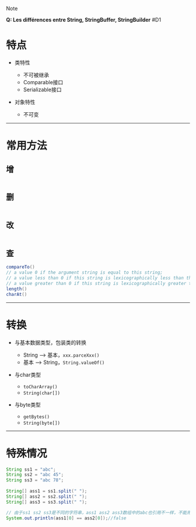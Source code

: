 
> [!note] 
> **Q: Les différences entre String, StringBuffer, StringBuilder** #D1 

# 特点

- 类特性
	- 不可被继承
	- Comparable接口
	- Serializable接口

- 对象特性
	- 不可变

***

# 常用方法

## 增

```Java

```

## 删

```Java

```

## 改

```Java

```

## 查

```Java
compareTo()
// a value 0 if the argument string is equal to this string; 
// a value less than 0 if this string is lexicographically less than the string argument; 
// a value greater than 0 if this string is lexicographically greater than the string argument.
length()
charAt()

```

***

# 转换

- 与基本数据类型，包装类的转换
	- String --> 基本，`xxx.parceXxx()`
	- 基本 --> String，`String.valueOf()`

- 与char类型
	- `toCharArray()`
	- `String(char[])`

- 与byte类型
	- `getBytes()`
	- `String(byte[])`


***

# 特殊情况

``` Java
String ss1 = "abc";  
String ss2 = "abc 45";  
String ss3 = "abc 78";  
  
String[] ass1 = ss1.split(" ");  
String[] ass2 = ss2.split(" ");  
String[] ass3 = ss3.split(" ");

// 由于ss1 ss2 ss3是不同的字符串，ass1 ass2 ass3数组中的abc也引用不一样，不能用==对比
System.out.println(ass1[0] == ass2[0]);//false
```